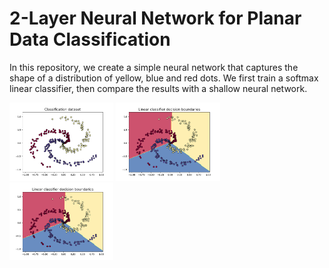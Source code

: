 # 2-Layer Neural Network for Planar Data Classification

In this repository, we create a simple neural network that captures the shape of a distribution of yellow, blue and red dots. We first train a softmax linear classifier, then compare the results with a shallow neural network.

<p float="left">
<img src="./images/Figure_1.png"  width="33%">
<img src="./images/Figure_2.png"  width="33%">
<img src="./images/Figure_2.png"  width="33%"> 
</p>
